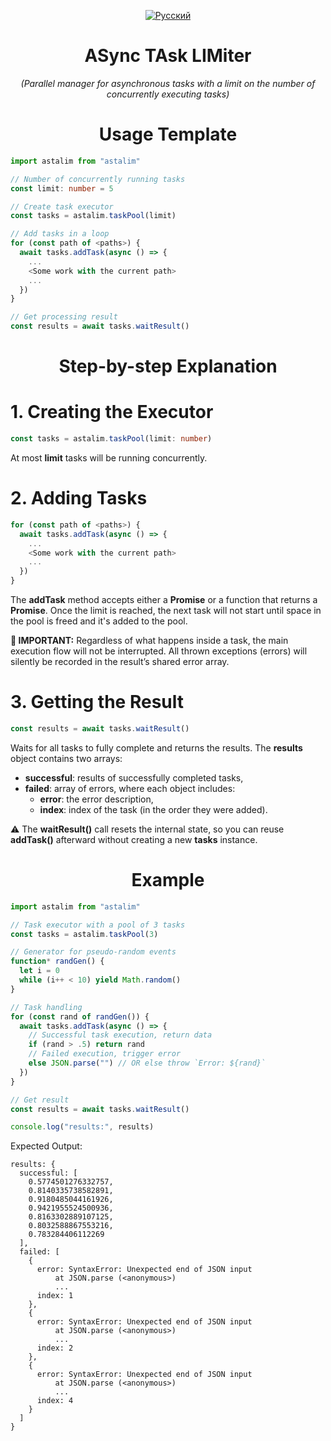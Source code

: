 <div align="center">

[![Русский](https://img.shields.io/badge/-Русский-blue)](https://github.com/IPcorps/astalim/blob/main/README_RU.md)
# ASync TAsk LIMiter
_(Parallel manager for asynchronous tasks with a limit on the number of concurrently executing tasks)_
</div>

<h1 align="center">Usage Template</h1>

```ts
import astalim from "astalim"

// Number of concurrently running tasks
const limit: number = 5

// Create task executor
const tasks = astalim.taskPool(limit)

// Add tasks in a loop
for (const path of <paths>) {
  await tasks.addTask(async () => {
    ...
    <Some work with the current path>
    ...
  })
}

// Get processing result
const results = await tasks.waitResult()
```

<h1 align="center">Step-by-step Explanation</h1>

# 1. Creating the Executor
```ts
const tasks = astalim.taskPool(limit: number)
```
At most **limit** tasks will be running concurrently.

# 2. Adding Tasks
```ts
for (const path of <paths>) {
  await tasks.addTask(async () => {
    ...
    <Some work with the current path>
    ...
  })
}
```
The **addTask** method accepts either a **Promise** or a function that returns a **Promise**. Once the limit is reached, the next task will not start until space in the pool is freed and it's added to the pool.

**🔴 IMPORTANT:** Regardless of what happens inside a task, the main execution flow will not be interrupted. All thrown exceptions (errors) will silently be recorded in the result’s shared error array.

# 3. Getting the Result
```ts
const results = await tasks.waitResult()
```
Waits for all tasks to fully complete and returns the results. The **results** object contains two arrays:
* **successful**: results of successfully completed tasks,
* **failed**: array of errors, where each object includes:
  * **error**: the error description,
  * **index**: index of the task (in the order they were added).

⚠️ The **waitResult()** call resets the internal state, so you can reuse **addTask()** afterward without creating a new **tasks** instance.

<h1 align="center">Example</h1>

```ts
import astalim from "astalim"

// Task executor with a pool of 3 tasks
const tasks = astalim.taskPool(3)

// Generator for pseudo-random events
function* randGen() {
  let i = 0
  while (i++ < 10) yield Math.random()
}

// Task handling
for (const rand of randGen()) {
  await tasks.addTask(async () => {
    // Successful task execution, return data
    if (rand > .5) return rand
    // Failed execution, trigger error
    else JSON.parse("") // OR else throw `Error: ${rand}`
  })
}

// Get result
const results = await tasks.waitResult()

console.log("results:", results)
```
Expected Output:
```
results: {
  successful: [
    0.5774501276332757,
    0.8140335738582891,
    0.9180485044161926,
    0.9421955524500936,
    0.8163302889107125,
    0.8032588867553216,
    0.783284406112269
  ],
  failed: [
    {
      error: SyntaxError: Unexpected end of JSON input
          at JSON.parse (<anonymous>)
          ...
      index: 1
    },
    {
      error: SyntaxError: Unexpected end of JSON input
          at JSON.parse (<anonymous>)
          ...
      index: 2
    },
    {
      error: SyntaxError: Unexpected end of JSON input
          at JSON.parse (<anonymous>)
          ...
      index: 4
    }
  ]
}
```
